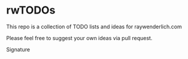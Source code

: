 # rwTODOs

This repo is a collection of TODO lists and ideas for raywenderlich.com

Please feel free to suggest your own ideas via pull request.

Signature
